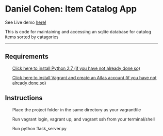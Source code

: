 <h1>Daniel Cohen: Item Catalog App</h1>
See Live demo <a href="http://34.204.93.84/" target="_blank">here!</a>
<p> This is code for maintaining and accessing an sqlite database for catalog items sorted by catagories</p>

<hr>

<h2>Requirements</h2>
<ul><a href="https://www.python.org/downloads/release/python-2712/">
Click here to install Python 2.7 (if you have not already done so)</a></ul>
<ul><a href="https://www.vagrantup.com/">
Click here to install Vagrant and create an Atlas account (if you have not already done so)</a></ul>

<h2>Instructions</h2>
<ul>Place the project folder in the same directory as your vagrantfile</ul>
<ul>Run vagrant login, vagrant up, and vagrant ssh from your terminal/shell</ul>
<ul>Run python flask_server.py</ul>